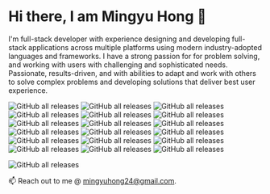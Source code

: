 #                                                         Hi there, I am Mingyu Hong 👋

I'm full-stack developer with experience designing and developing full-stack applications across multiple platforms using modern industry-adopted languages and frameworks. I have a strong passion for for problem solving, and working with users with challenging and sophisticated needs. Passionate, results-driven, and with abilities to adapt and work with others to solve complex problems and developing solutions that deliver best user experience.

![GitHub all releases](https://img.shields.io/badge/-HTML5-E34F26?logo=HTML5&logoColor=white)
![GitHub all releases](https://img.shields.io/badge/-CSS3-1572B6?logo=CSS3)
![GitHub all releases](https://img.shields.io/badge/-Javascript-F7DF1E?logo=javascript&logoColor=white)
![GitHub all releases](https://img.shields.io/badge/-jQuery-0769AD?logo=jQuery)
![GitHub all releases](https://img.shields.io/badge/-Python-3776AB?logo=Python&logoColor=white)
![GitHub all releases](https://img.shields.io/badge/-React-61DAFB?logo=React&logoColor=white)
![GitHub all releases](https://img.shields.io/badge/-Styled--Components-DB7093?logo=styled-components&logoColor=white)
![GitHub all releases](https://img.shields.io/badge/-Gatsby-663399?logo=gatsby)
![GitHub all releases](https://img.shields.io/badge/-Django-092E20?logo=Django)
![GitHub all releases](https://img.shields.io/badge/-MongoDB-47A248?logo=MongoDB&logoColor=white)
![GitHub all releases](https://img.shields.io/badge/-PostgreSQL-4169E1?logo=PostgreSQL&logoColor=white)
![GitHub all releases](https://img.shields.io/badge/-Node.js-339933?logo=node.js&logoColor=white)
![GitHub all releases](https://img.shields.io/badge/-Firebase-FFCA28?logo=Firebase&logoColor=white)
![GitHub all releases](https://img.shields.io/badge/-Amazon%20S3-569A31?logo=amazons3&logoColor=white)
![GitHub all releases](https://img.shields.io/badge/-Heroku-430098?logo=Heroku)
![GitHub all releases](https://img.shields.io/badge/-Netlify-00C7B7?logo=Netlify&logoColor=white)
![GitHub all releases](https://img.shields.io/badge/-Postman-FF6C37?logo=postman&logoColor=white) 
![GitHub all releases](https://img.shields.io/badge/-Bootstrap-7952B3?logo=bootstrap&logoColor=white)

![GitHub all releases](https://img.shields.io/badge/-LinkedIn-0A66C2?logo=linkedin&style=for-the-badge&logo=appveyor&link=https://www.linkedin.com/in/mingyu-hong/)

📫 Reach out to me @ mingyuhong24@gmail.com.

